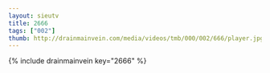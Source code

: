 ```yaml
--- 
layout: sieutv
title: 2666
tags: ["002"]
thumb: http://drainmainvein.com/media/videos/tmb/000/002/666/player.jpg
---
```

{% include drainmainvein key="2666" %} 
